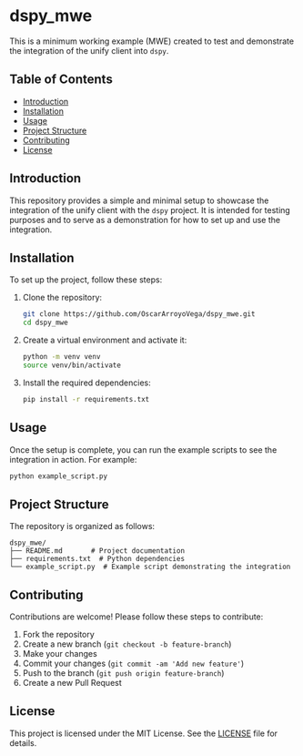 # dspy_mwe

This is a minimum working example (MWE) created to test and demonstrate the integration of the unify client into `dspy`.

## Table of Contents
- [Introduction](#introduction)
- [Installation](#installation)
- [Usage](#usage)
- [Project Structure](#project-structure)
- [Contributing](#contributing)
- [License](#license)

## Introduction
This repository provides a simple and minimal setup to showcase the integration of the unify client with the `dspy` project. It is intended for testing purposes and to serve as a demonstration for how to set up and use the integration.

## Installation
To set up the project, follow these steps:

1. Clone the repository:
    ```bash
    git clone https://github.com/OscarArroyoVega/dspy_mwe.git
    cd dspy_mwe
    ```

2. Create a virtual environment and activate it:
    ```bash
    python -m venv venv
    source venv/bin/activate
    ```

3. Install the required dependencies:
    ```bash
    pip install -r requirements.txt
    ```

## Usage
Once the setup is complete, you can run the example scripts to see the integration in action. For example:
```bash
python example_script.py
```

## Project Structure
The repository is organized as follows:
```
dspy_mwe/
├── README.md       # Project documentation
├── requirements.txt  # Python dependencies
└── example_script.py  # Example script demonstrating the integration
```

## Contributing
Contributions are welcome! Please follow these steps to contribute:

1. Fork the repository
2. Create a new branch (`git checkout -b feature-branch`)
3. Make your changes
4. Commit your changes (`git commit -am 'Add new feature'`)
5. Push to the branch (`git push origin feature-branch`)
6. Create a new Pull Request

## License
This project is licensed under the MIT License. See the [LICENSE](LICENSE) file for details.
```

